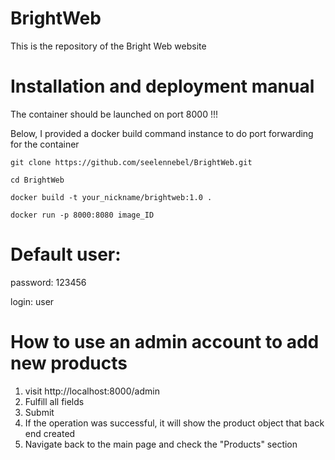 # BrightWeb
This is the repository of the Bright Web website

# Installation and deployment manual
The container should be launched on port 8000 !!!

Below, I provided a docker build command instance to do port forwarding for the container

```shell
git clone https://github.com/seelennebel/BrightWeb.git

cd BrightWeb

docker build -t your_nickname/brightweb:1.0 .

docker run -p 8000:8080 image_ID

```

# Default user:
password: 123456

login: user

# How to use an admin account to add new products

1) visit http://localhost:8000/admin
2) Fulfill all fields
3) Submit
4) If the operation was successful, it will show the product object that back end created
5) Navigate back to the main page and check the "Products" section



